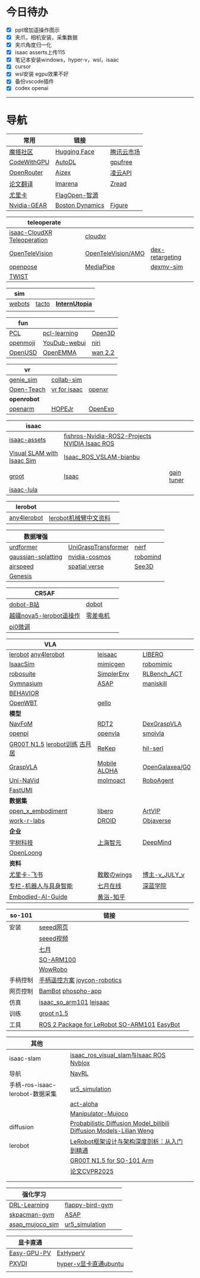 # 今日待办

- [X] ppt增加遥操作图示
- [X] 夹爪，相机安装，采集数据
- [x] 夹爪角度归一化
- [x] isaac asserts上传115
- [x] 笔记本安装windows，hyper-v，wsl，isaac
- [x] cursor
- [x] wsl安装 egpu效果不好
- [x] 备份vscode插件
- [x] codex openai

---

# 导航

| 常用                                                    | 链接                                           |                                                 |
| ------------------------------------------------------- | ---------------------------------------------- | ----------------------------------------------- |
| [魔搭社区](https://modelscope.cn/my/overview)           | [Hugging Face](https://huggingface.co/)        | [腾讯云市场](https://market.cloud.tencent.com/) |
| [CodeWithGPU](https://www.codewithgpu.com/image)        | [AutoDL](https://www.autodl.com/machine/list)  | [gpufree](https://www.gpufree.cn/images)        |
| [OpenRouter](https://openrouter.ai/)                    | [Aizex](https://aizex.net/plusPool)            | [凌云API](https://feiai.chat/)                  |
| [论文翻译](https://www.julyedu.com/#exercise-container) | [lmarena](https://lmarena.ai/leaderboard)      | [Zread  ](https://zread.ai/)                    |
| [尤里卡](https://dcntch0yoc4t.feishu.cn/next/messenger) | [FlagOpen-智源](https://github.com/FlagOpen)   |                                                 |
| [Nvidia-GEAR](https://research.nvidia.com/labs/gear/)   | [Boston Dynamics](https://bostondynamics.com/) | [Figure](https://www.figure.ai/)                |

| teleoperate                                                  |                                                              |                                                              |
| ------------------------------------------------------------ | ------------------------------------------------------------ | ------------------------------------------------------------ |
| [isaac-CloudXR Teleoperation](https://isaac-sim.github.io/IsaacLab/main/source/how-to/cloudxr_teleoperation.html?utm_source=chatgpt.com) | [cloudxr](https://developer.nvidia.cn/cloudxr-sdk?utm_source=chatgpt.com) |                                                              |
| [OpenTeleVision](https://github.com/OpenTeleVision/TeleVision) | [OpenTeleVision/AMO](https://github.com/OpenTeleVision/AMO)  | [dex-retargeting](https://github.com/dexsuite/dex-retargeting) |
| [openpose](https://github.com/CMU-Perceptual-Computing-Lab/openpose) | [MediaPipe](https://ai.google.dev/edge/mediapipe/solutions/guide?hl=zh-cn) | [dexmv-sim](https://github.com/yzqin/dexmv-sim)              |
| [TWIST](https://github.com/YanjieZe/TWIST)                   |                                                              |                                                              |

| sim                                             |                                                    |                                                              |
| ----------------------------------------------- | -------------------------------------------------- | ------------------------------------------------------------ |
| [webots](https://github.com/cyberbotics/webots) | [tacto](https://github.com/facebookresearch/tacto) | **[InternUtopia](https://github.com/InternRobotics/InternUtopia)** |
|                                                 |                                                    |                                                              |



| fun                                                          |                                                              |                                                              |
| ------------------------------------------------------------ | ------------------------------------------------------------ | ------------------------------------------------------------ |
| [PCL](https://github.com/PointCloudLibrary/pcl?tab=readme-ov-file) | [pcl-learning](https://github.com/HuangCongQing/pcl-learning) | [Open3D](https://github.com/isl-org/Open3D)                  |
| [openmoji](https://github.com/hfg-gmuend/openmoji)           | [YouDub-webui](https://github.com/liuzhao1225/YouDub-webui)  | [niri](https://github.com/YaLTeR/niri)                       |
| [OpenUSD](https://github.com/PixarAnimationStudios/OpenUSD)  | [OpenEMMA](https://github.com/taco-group/OpenEMMA/blob/main/README_zh-CN.md) | [wan 2.2](https://github.com/Wan-Video/Wan2.2?tab=readme-ov-file) |



| vr                                                      |                                                              |                                                              |
| ------------------------------------------------------- | ------------------------------------------------------------ | ------------------------------------------------------------ |
| [genie_sim](https://github.com/AgibotTech/genie_sim)    | [collab-sim](https://github.com/NVlabs/collab-sim?utm_source=chatgpt.com) |                                                              |
| [Open-Teach](https://github.com/aadhithya14/Open-Teach) | [vr for isaac](https://www.youtube.com/watch?v=UnNun7GWFVs)  | [openxr](https://www.khronos.org/?_gl=1*1y4vrm3*_ga*MTU5NzkxMDk5LjE3NTg2NDczMzQ.*_ga_9Y8ET35QNG*czE3NTg2NDczMzQkbzEkZzEkdDE3NTg2NDczNjckajI3JGwwJGgw) |
| **openrobot**                                           |                                                              |                                                              |
| [openarm](https://github.com/enactic/openarm)           | [HOPEJr](https://github.com/TheRobotStudio/HOPEJr?tab=readme-ov-file) | [OpenExo](https://github.com/naubiomech/OpenExo)             |

| isaac                                                        |                                                              |                                                              |
| ------------------------------------------------------------ | ------------------------------------------------------------ | ------------------------------------------------------------ |
| [isaac-assets](https://docs.isaacsim.omniverse.nvidia.com/4.5.0/installation/install_faq.html) | [fishros-Nvidia-ROS2-Projects](https://fishros.org/doc/ros2/humble/Related-Projects/Nvidia-ROS2-Projects.html)  [NVIDIA Isaac ROS](https://github.com/NVIDIA-ISAAC-ROS) |                                                              |
| [Visual SLAM with Isaac Sim](https://nvidia-isaac-ros.github.io/concepts/visual_slam/cuvslam/tutorial_isaac_sim.html) | [Isaac_ROS_VSLAM-bianbu](https://bianbu.spacemit.com/brdk/Robot_development/6.6_Robot_Simulation_Development/6.6.1_Isaac_ROS_VSLAM) |                                                              |
|                                                              |                                                              |                                                              |
| [groot](https://developer.nvidia.com/isaac/gr00t)            | [Isaac](https://developer.nvidia.com/isaac)                  | [gain tuner](https://docs.isaacsim.omniverse.nvidia.com/5.0.0/robot_setup/ext_isaacsim_robot_setup_gain_tuner.html) |
| [isaac-lula](https://docs.isaacsim.omniverse.nvidia.com/5.0.0/manipulators/motion_generation_overview.html) |                                                              |                                                              |

| lerobot                                               |                                                              |      |
| ----------------------------------------------------- | ------------------------------------------------------------ | ---- |
| [any4lerobot](https://github.com/Tavish9/any4lerobot) | [lerobot机械臂中文资料](https://docs.qq.com/sheet/DQnFNc0pVdUV2bEpZ?tab=BB08J2) |      |

| 数据增强                                                     |                                                              |                                                              |
| ------------------------------------------------------------ | ------------------------------------------------------------ | ------------------------------------------------------------ |
| [urdformer](https://github.com/WEIRDLabUW/urdformer)         | [UniGraspTransformer](https://github.com/microsoft/UniGraspTransformer?tab=readme-ov-file) | [nerf](https://github.com/bmild/nerf)                        |
| [gaussian-splatting](https://github.com/graphdeco-inria/gaussian-splatting?tab=readme-ov-file) | [nvidia-cosmos](https://github.com/nvidia-cosmos/cosmos-reason1) | [robomind](https://github.com/x-humanoid-robomind/x-humanoid-robomind.github.io) |
| [airspeed](https://github.com/airs-cuhk/airspeed)            | [spatial verse](https://www.spatial-verse.com/)              | [See3D](https://github.com/baaivision/See3D)                 |
| [Genesis](https://github.com/Genesis-Embodied-AI/Genesis)    |                                                              |                                                              |

| CR5AF                                                        |                                                              |      |
| ------------------------------------------------------------ | ------------------------------------------------------------ | ---- |
| [dobot-B站](https://space.bilibili.com/671056987/lists)      | [dobot](https://www.dobot.cn/service/download-center)        |      |
| [越疆nova5-lerobot遥操作](https://www.bilibili.com/video/BV1WnZcYhE6F?spm_id_from=333.788.recommend_more_video.3&vd_source=d91bffd2a7a6acff9ff536f2f1332429) | [零差电机](https://www.zeroerr.cn/download/eRob.html?t=1758656432317) |      |
| [pi0微调](https://blog.csdn.net/v_JULY_v/article/details/146125555) |                                                              |      |



| VLA                                                          |                                                              |                                                              |
| ------------------------------------------------------------ | ------------------------------------------------------------ | ------------------------------------------------------------ |
| [lerobot](https://github.com/huggingface/lerobot)   [any4lerobot](https://github.com/Tavish9/any4lerobot) | [leisaac](https://github.com/LightwheelAI/leisaac/tree/main) | [LIBERO](https://github.com/Lifelong-Robot-Learning/LIBERO)  |
| [IsaacSim](https://github.com/isaac-sim/IsaacSim/tree/main)  | [mimicgen](https://github.com/NVlabs/mimicgen)               | [robomimic](https://github.com/ARISE-Initiative/robomimic)   |
| [robosuite](https://github.com/ARISE-Initiative/robosuite)   | [SimplerEnv](https://github.com/simpler-env/SimplerEnv?tab=readme-ov-file) | [RLBench_ACT](https://github.com/Boxjod/RLBench_ACT?tab=readme-ov-file) |
| [Gymnasium](https://github.com/Farama-Foundation/Gymnasium)  | [ASAP](https://github.com/LeCAR-Lab/ASAP)                    | [maniskill](https://www.maniskill.ai/)                       |
| [BEHAVIOR](https://behavior.stanford.edu/index.html)         |                                                              |                                                              |
| [OpenWBT](https://github.com/GalaxyGeneralRobotics/OpenWBT/blob/main/README_zh.md) | [gello](https://github.com/wuphilipp/gello_software)         |                                                              |
| **模型**                                                     |                                                              |                                                              |
| [NavFoM](https://pku-epic.github.io/NavFoM-Web/)             | [RDT2](https://github.com/thu-ml/RDT2)                       | [DexGraspVLA](https://github.com/Psi-Robot/DexGraspVLA)      |
| [openpi](https://github.com/Physical-Intelligence/openpi)    | [openvla](https://github.com/openvla/openvla)                | [smolvla](https://huggingface.co/blog/smolvla)               |
| [GR00T N1.5](https://github.com/NVIDIA/Isaac-GR00T)  [lerobot训练](https://huggingface.co/blog/nvidia/gr00t-n1-5-so101-tuning)   [古月居](https://www.guyuehome.com/detail?id=1943901579843272705) | [ReKep](https://github.com/huangwl18/ReKep)                  | [hil-serl](https://github.com/rail-berkeley/hil-serl)        |
| [GraspVLA](https://github.com/PKU-EPIC/GraspVLA)             | [Mobile ALOHA](https://mobile-aloha.github.io/cn.html)       | [OpenGalaxea/G0](https://github.com/OpenGalaxea/G0/tree/main) |
| [Uni-NaVid](https://pku-epic.github.io/Uni-NaVid/)           | [molmoact](https://allenai.org/blog/molmoact)                | [RoboAgent](https://robopen.github.io/)                      |
| [FastUMI](https://github.com/zxzm-zak/FastUMI_Data?tab=readme-ov-file) |                                                              |                                                              |
| **数据集**                                                   |                                                              |                                                              |
| [open_x_embodiment](https://github.com/google-deepmind/open_x_embodiment) | [libero](https://github.com/Lifelong-Robot-Learning/LIBERO)  | [ArtVIP](https://huggingface.co/datasets/x-humanoid-robomind/ArtVIP/tree/main) |
| [work-r-labs](https://github.com/work-r-labs/robots)         | [DROID](https://droid-dataset.github.io/)                    | [Objaverse](https://objaverse.allenai.org/)                  |
| **企业**                                                     |                                                              |                                                              |
| [宇树科技](https://www.unitree.com/cn)                       | [上海智元](https://www.zhiyuan-robot.com/)                   | [DeepMind](https://deepmind.google/discover/blog/)           |
| [OpenLoong](https://www.openloong.org.cn/cn)                 |                                                              |                                                              |
| **资料**                                                     |                                                              |                                                              |
| [尤里卡-飞书](https://dcntch0yoc4t.feishu.cn/next/messenger) | [敢敢のwings](https://www.guyuehome.com/userDetail?id=1824721785539334146) | [博主-v_JULY_v](https://blog.csdn.net/v_JULY_v?type=blog)    |
| [专栏-机器人与具身智能](https://blog.csdn.net/2506_90492529/category_12978237.html) | [七月在线](https://www.julyedu.com/)                         | [深蓝学院](https://www.shenlanxueyuan.com/)                  |
| [Embodied-AI-Guide](https://github.com/TianxingChen/Embodied-AI-Guide) | [黄浴-知乎](https://www.zhihu.com/people/yuhuang2019/posts)  |                                                              |



| so-101   | 链接                                                         |      |
| -------- | ------------------------------------------------------------ | ---- |
| 安装     | [seeed网页](https://wiki.seeedstudio.com/cn/lerobot_so100m_new/#数据集制作采集) |      |
|          | [seeed视频](https://www.bilibili.com/video/BV1NybhzREop?spm_id_from=333.788.videopod.sections&vd_source=d91bffd2a7a6acff9ff536f2f1332429) |      |
|          | [七月](https://blog.csdn.net/v_JULY_v/article/details/139692392) |      |
|          | [SO-ARM100](https://blog.csdn.net/Only_Wolfy/article/details/148438626) |      |
|          | [WowRobo](https://wiki.wowrobo.com/zh/home)                  |      |
| 手柄控制 | [手柄遥控方案](https://www.bilibili.com/video/BV1xRc6eHEvL?spm_id_from=333.788.videopod.sections&vd_source=d91bffd2a7a6acff9ff536f2f1332429)   [joycon-robotics](https://github.com/box2ai-robotics/joycon-robotics) |      |
| 网页控制 | [BamBot](https://bambot.org/)  [phospho-app](https://github.com/phospho-app/phosphobot) |      |
| 仿真     | [isaac_so_arm101](https://github.com/MuammerBay/isaac_so_arm101)    [leisaac](https://github.com/LightwheelAI/leisaac) |      |
| 训练     | [groot n1.5](https://zhuanlan.zhihu.com/p/1938339457687356969) |      |
| 工具     | [ROS 2 Package for LeRobot SO-ARM101](https://github.com/Pavankv92/lerobot_ws)  [EasyBot](https://github.com/thepok/EasyBot) |      |



| 其他                            |                                                              |      |
| ------------------------------- | ------------------------------------------------------------ | ---- |
| isaac-slam                      | [isaac_ros_visual_slam与Isaac ROS Nvblox](https://www.bilibili.com/video/BV14jBRYNE93/?spm_id_from=333.337.search-card.all.click&vd_source=d91bffd2a7a6acff9ff536f2f1332429) |      |
| 导航                            | [NavRL](https://github.com/Zhefan-Xu/NavRL)                  |      |
| 手柄-ros-isaac-lerobot-数据采集 | [ur5_simulation](https://www.youtube.com/watch?v=eO5wMzw9LeQ) |      |
|                                 | [act-aloha](https://blog.csdn.net/v_JULY_v/article/details/135566948) |      |
|                                 | [Manipulator-Mujoco](https://github.com/ian-chuang/Manipulator-Mujoco) |      |
| diffusion                       | [Probabilistic Diffusion Model_bilibili](https://www.bilibili.com/video/BV1b541197HX/?vd_source=d91bffd2a7a6acff9ff536f2f1332429)   [Diffusion Models-Lilian Weng](https://lilianweng.github.io/posts/2021-07-11-diffusion-models/) |      |
| lerobot                         | [LeRobot框架设计与架构深度剖析：从入门到精通](https://www.guyuehome.com/detail?id=1938233439339741186) |      |
|                                 | [GR00T N1.5 for SO-101 Arm](https://huggingface.co/blog/nvidia/gr00t-n1-5-so101-tuning) |      |
|                                 | [论文CVPR2025](https://www.bilibili.com/video/BV1xHXsYnE68?spm_id_from=333.788.player.player_end_recommend_autoplay&vd_source=d91bffd2a7a6acff9ff536f2f1332429) |      |
|                                 |                                                              |      |
|                                 |                                                              |      |



| 强化学习                                                     |                                                              |      |
| ------------------------------------------------------------ | ------------------------------------------------------------ | ---- |
| [DRL-Learning](https://github.com/yusongmin1/DRL-Learning)   | [flappy-bird-gym](https://github.com/Talendar/flappy-bird-gym) |      |
| [skpacman-gym](https://github.com/CN-Shopkeeper/skpacman-gym) | [ASAP](https://github.com/LeCAR-Lab/ASAP)                    |      |
| [asap_mujoco_sim](https://github.com/feidedao/asap_mujoco_sim/tree/main) | [ur5_simulation](https://www.youtube.com/watch?v=eO5wMzw9LeQ) |      |

| 显卡直通                                                     |                                                              |      |
| ------------------------------------------------------------ | ------------------------------------------------------------ | ---- |
| [Easy-GPU-PV](https://github.com/jamesstringerparsec/Easy-GPU-PV) | [ExHyperV](https://github.com/Justsenger/ExHyperV/blob/main/README_cn.md) |      |
| [PXVDI](https://docs.pxvdi.lierfang.com/pxvdi-for-hyper-v/README.html) | [hyper-v显卡直通ubuntu](https://blog.vogelcs.com/2024/05/21/Windows下直通GPU设备到Hyper-V的Ubuntu虚拟机/) |      |
|                                                              |                                                              |      |
